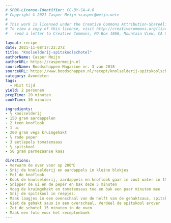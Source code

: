 ```yaml
---
# SPDX-License-Identifier: CC-BY-SA-4.0
# Copyright © 2021 Casper Meijn <casper@meijn.net>
# 
# This work is licensed under the Creative Commons Attribution-ShareAlike 4.0 International License. 
# To view a copy of this license, visit http://creativecommons.org/licenses/by-sa/4.0/ or 
#   send a letter to Creative Commons, PO Box 1866, Mountain View, CA 94042, USA.

layout: recipe
date: 2021-11-08T17:23:27Z
title: "Knolselderij-spitskoolschotel"
authorName: Casper Meijn
authorURL: https://caspermeijn.nl
sourceName: Boodschappen Magazine nr. 3 van 2018
sourceURL: https://www.boodschappen.nl/recept/knolselderij-spitskoolschotel-met-pittig-gehakt/
category: Avondeten
tags:
  - Mist tijd
yield: 2 personen
prepTime: 20 minuten
cookTime: 30 minuten 

ingredients:
- ½ knolselderij
- 150 gram aardappelen
- 2 teen knoflook
- 1 ui
- 200 gram vega kruimgehakt
- ½ rode peper
- 3 eetlepels tomatensaus
- ½ spitskool
- 50 gram parmezaanse kaas

directions:
- Verwarm de over voor op 200℃
- Snij de knolselderij en aardappels in kleine blokjes
- Pel de knoflook
- Kook de knolselderij, aardappels en knoflook gaar in zout water in 15 minuten. Giet het af en stamp het mengsel fijn
- Snipper de ui en de peper en bak deze 5 minuten
- Voeg de kruimgehakt en tomatensaus toe en bak een paar minuten mee
- Snij de spitskool in reepjes.
- Maak laagjes in een ovenschaal van de helft van de gehaktsaus, spitskool (druk deze goed aan), aardappelstamp en geraspte kaas. Herhaal de laagjes nogmaals
- Giet de gehakt saus in een overschaal. Verdeel de spitskool erover
- Zet de schotel 15 minuten in de oven
- Maak een foto voor het receptenboek
---
```

